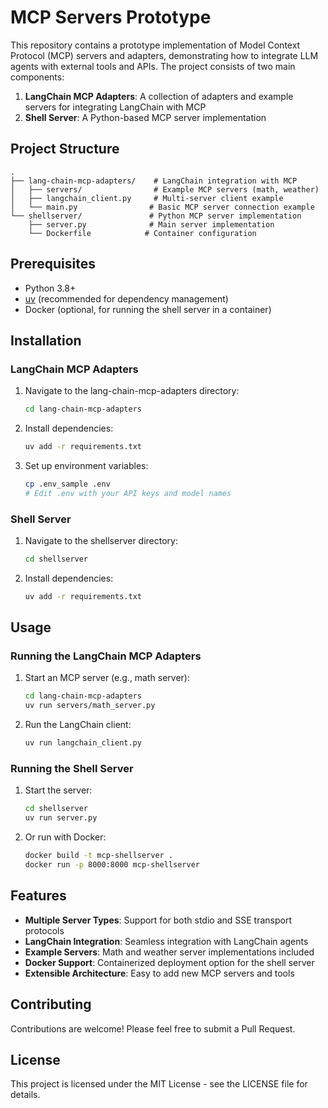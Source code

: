 # MCP Servers Prototype

This repository contains a prototype implementation of Model Context Protocol (MCP) servers and adapters, demonstrating how to integrate LLM agents with external tools and APIs. The project consists of two main components:

1. **LangChain MCP Adapters**: A collection of adapters and example servers for integrating LangChain with MCP
2. **Shell Server**: A Python-based MCP server implementation

## Project Structure

```
.
├── lang-chain-mcp-adapters/    # LangChain integration with MCP
│   ├── servers/                # Example MCP servers (math, weather)
│   ├── langchain_client.py     # Multi-server client example
│   └── main.py                # Basic MCP server connection example
└── shellserver/               # Python MCP server implementation
    ├── server.py              # Main server implementation
    └── Dockerfile            # Container configuration
```

## Prerequisites

- Python 3.8+
- [uv](https://github.com/astral-sh/uv) (recommended for dependency management)
- Docker (optional, for running the shell server in a container)

## Installation

### LangChain MCP Adapters

1. Navigate to the lang-chain-mcp-adapters directory:

   ```bash
   cd lang-chain-mcp-adapters
   ```

2. Install dependencies:

   ```bash
   uv add -r requirements.txt
   ```

3. Set up environment variables:
   ```bash
   cp .env_sample .env
   # Edit .env with your API keys and model names
   ```

### Shell Server

1. Navigate to the shellserver directory:

   ```bash
   cd shellserver
   ```

2. Install dependencies:
   ```bash
   uv add -r requirements.txt
   ```

## Usage

### Running the LangChain MCP Adapters

1. Start an MCP server (e.g., math server):

   ```bash
   cd lang-chain-mcp-adapters
   uv run servers/math_server.py
   ```

2. Run the LangChain client:
   ```bash
   uv run langchain_client.py
   ```

### Running the Shell Server

1. Start the server:

   ```bash
   cd shellserver
   uv run server.py
   ```

2. Or run with Docker:
   ```bash
   docker build -t mcp-shellserver .
   docker run -p 8000:8000 mcp-shellserver
   ```

## Features

- **Multiple Server Types**: Support for both stdio and SSE transport protocols
- **LangChain Integration**: Seamless integration with LangChain agents
- **Example Servers**: Math and weather server implementations included
- **Docker Support**: Containerized deployment option for the shell server
- **Extensible Architecture**: Easy to add new MCP servers and tools

## Contributing

Contributions are welcome! Please feel free to submit a Pull Request.

## License

This project is licensed under the MIT License - see the LICENSE file for details.
